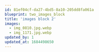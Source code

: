 ```yaml
---
id: 81ef04cf-da27-4bd5-8a10-205dd8fa061a
blueprint: two_images_block
title: 'images block 2'
images:
  - img_0810.jpg.webp
  - img_1171.jpg.webp
updated_by: 1
updated_at: 1684498650
---
```

